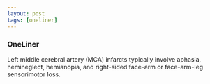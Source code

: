 ```yaml
---
layout: post
tags: [oneliner]
---
```



### OneLiner

Left middle cerebral artery (MCA) infarcts typically involve aphasia, hemineglect, hemianopia, and right-sided face-arm or face-arm-leg sensorimotor loss.
